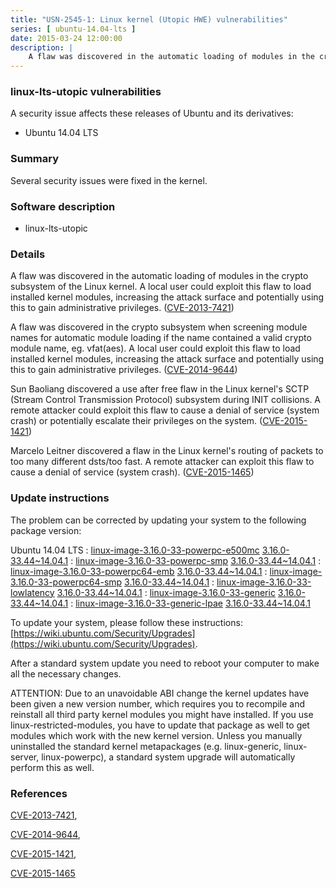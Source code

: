 ```yaml
---
title: "USN-2545-1: Linux kernel (Utopic HWE) vulnerabilities"
series: [ ubuntu-14.04-lts ]
date: 2015-03-24 12:00:00
description: |
    A flaw was discovered in the automatic loading of modules in the crypto subsystem of the Linux kernel. A local user could exploit this flaw to load installed kernel modules, increasing the attack surface and potentially using this to gain administrative privileges. ([CVE-2013-7421](http://people.ubuntu.com/~ubuntu-security/cve/CVE-2013-7421))
--- 
```

 
### linux-lts-utopic vulnerabilities

A security issue affects these releases of Ubuntu and its derivatives:

* Ubuntu 14.04 LTS

### Summary

Several security issues were fixed in the kernel. 

### Software description

* linux-lts-utopic 

### Details

A flaw was discovered in the automatic loading of modules in the crypto subsystem of the Linux kernel. A local user could exploit this flaw to load installed kernel modules, increasing the attack surface and potentially using this to gain administrative privileges. ([CVE-2013-7421](http://people.ubuntu.com/~ubuntu-security/cve/CVE-2013-7421))

A flaw was discovered in the crypto subsystem when screening module names for automatic module loading if the name contained a valid crypto module name, eg. vfat(aes). A local user could exploit this flaw to load installed kernel modules, increasing the attack surface and potentially using this to gain administrative privileges. ([CVE-2014-9644](http://people.ubuntu.com/~ubuntu-security/cve/CVE-2014-9644))

Sun Baoliang discovered a use after free flaw in the Linux kernel&#39;s SCTP (Stream Control Transmission Protocol) subsystem during INIT collisions. A remote attacker could exploit this flaw to cause a denial of service (system crash) or potentially escalate their privileges on the system. ([CVE-2015-1421](http://people.ubuntu.com/~ubuntu-security/cve/CVE-2015-1421))

Marcelo Leitner discovered a flaw in the Linux kernel&#39;s routing of packets to too many different dsts/too fast. A remote attacker can exploit this flaw to cause a denial of service (system crash). ([CVE-2015-1465](http://people.ubuntu.com/~ubuntu-security/cve/CVE-2015-1465)) 

### Update instructions

The problem can be corrected by updating your system to the following package version:

Ubuntu 14.04 LTS
 : [linux-image-3.16.0-33-powerpc-e500mc](https://launchpad.net/ubuntu/+source/linux-lts-utopic) <span> [3.16.0-33.44~14.04.1](https://launchpad.net/ubuntu/+source/linux-lts-utopic/3.16.0-33.44~14.04.1) </span> 
 : [linux-image-3.16.0-33-powerpc-smp](https://launchpad.net/ubuntu/+source/linux-lts-utopic) <span> [3.16.0-33.44~14.04.1](https://launchpad.net/ubuntu/+source/linux-lts-utopic/3.16.0-33.44~14.04.1) </span> 
 : [linux-image-3.16.0-33-powerpc64-emb](https://launchpad.net/ubuntu/+source/linux-lts-utopic) <span> [3.16.0-33.44~14.04.1](https://launchpad.net/ubuntu/+source/linux-lts-utopic/3.16.0-33.44~14.04.1) </span> 
 : [linux-image-3.16.0-33-powerpc64-smp](https://launchpad.net/ubuntu/+source/linux-lts-utopic) <span> [3.16.0-33.44~14.04.1](https://launchpad.net/ubuntu/+source/linux-lts-utopic/3.16.0-33.44~14.04.1) </span> 
 : [linux-image-3.16.0-33-lowlatency](https://launchpad.net/ubuntu/+source/linux-lts-utopic) <span> [3.16.0-33.44~14.04.1](https://launchpad.net/ubuntu/+source/linux-lts-utopic/3.16.0-33.44~14.04.1) </span> 
 : [linux-image-3.16.0-33-generic](https://launchpad.net/ubuntu/+source/linux-lts-utopic) <span> [3.16.0-33.44~14.04.1](https://launchpad.net/ubuntu/+source/linux-lts-utopic/3.16.0-33.44~14.04.1) </span> 
 : [linux-image-3.16.0-33-generic-lpae](https://launchpad.net/ubuntu/+source/linux-lts-utopic) <span> [3.16.0-33.44~14.04.1](https://launchpad.net/ubuntu/+source/linux-lts-utopic/3.16.0-33.44~14.04.1) </span> 

To update your system, please follow these instructions: [https://wiki.ubuntu.com/Security/Upgrades](https://wiki.ubuntu.com/Security/Upgrades).

After a standard system update you need to reboot your computer to make all the necessary changes.

ATTENTION: Due to an unavoidable ABI change the kernel updates have been given a new version number, which requires you to recompile and reinstall all third party kernel modules you might have installed. If you use linux-restricted-modules, you have to update that package as well to get modules which work with the new kernel version. Unless you manually uninstalled the standard kernel metapackages (e.g. linux-generic, linux-server, linux-powerpc), a standard system upgrade will automatically perform this as well. 

### References

 [CVE-2013-7421](http://people.ubuntu.com/~ubuntu-security/cve/CVE-2013-7421), 

 [CVE-2014-9644](http://people.ubuntu.com/~ubuntu-security/cve/CVE-2014-9644), 

 [CVE-2015-1421](http://people.ubuntu.com/~ubuntu-security/cve/CVE-2015-1421), 

 [CVE-2015-1465](http://people.ubuntu.com/~ubuntu-security/cve/CVE-2015-1465)
 
